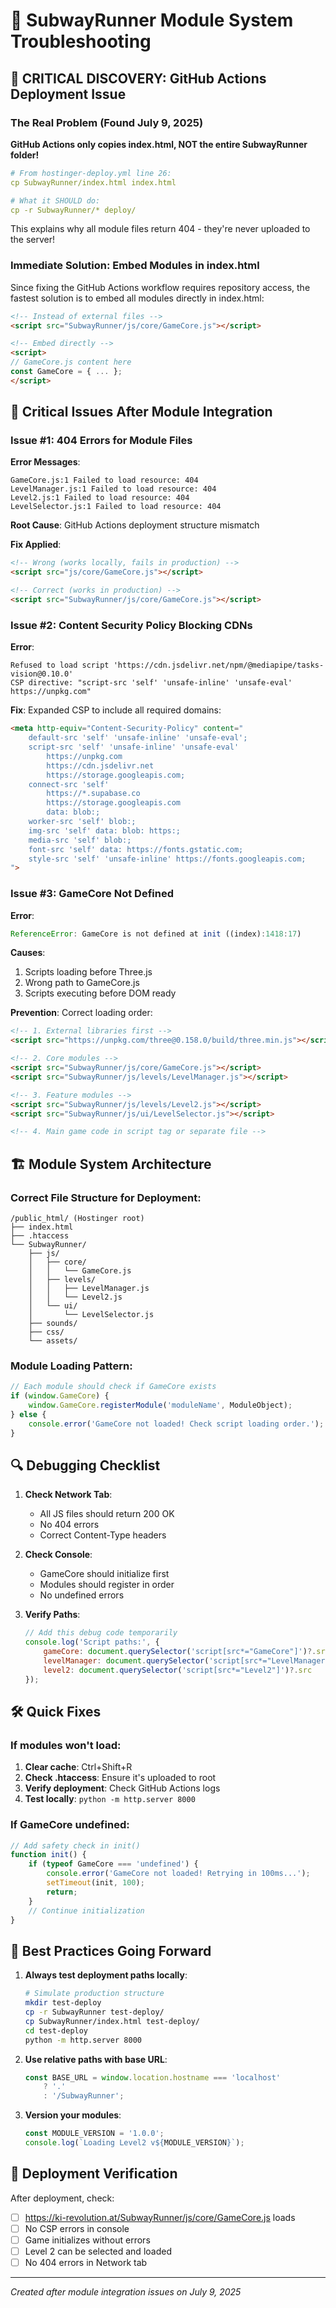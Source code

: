 # 🔧 SubwayRunner Module System Troubleshooting

## 🔴 CRITICAL DISCOVERY: GitHub Actions Deployment Issue

### The Real Problem (Found July 9, 2025)

**GitHub Actions only copies index.html, NOT the entire SubwayRunner folder!**

```yaml
# From hostinger-deploy.yml line 26:
cp SubwayRunner/index.html index.html

# What it SHOULD do:
cp -r SubwayRunner/* deploy/
```

This explains why all module files return 404 - they're never uploaded to the server!

### Immediate Solution: Embed Modules in index.html

Since fixing the GitHub Actions workflow requires repository access, the fastest solution is to embed all modules directly in index.html:

```html
<!-- Instead of external files -->
<script src="SubwayRunner/js/core/GameCore.js"></script>

<!-- Embed directly -->
<script>
// GameCore.js content here
const GameCore = { ... };
</script>
```

## 🚨 Critical Issues After Module Integration

### Issue #1: 404 Errors for Module Files

**Error Messages**:
```
GameCore.js:1 Failed to load resource: 404
LevelManager.js:1 Failed to load resource: 404
Level2.js:1 Failed to load resource: 404
LevelSelector.js:1 Failed to load resource: 404
```

**Root Cause**: GitHub Actions deployment structure mismatch

**Fix Applied**:
```html
<!-- Wrong (works locally, fails in production) -->
<script src="js/core/GameCore.js"></script>

<!-- Correct (works in production) -->
<script src="SubwayRunner/js/core/GameCore.js"></script>
```

### Issue #2: Content Security Policy Blocking CDNs

**Error**:
```
Refused to load script 'https://cdn.jsdelivr.net/npm/@mediapipe/tasks-vision@0.10.0'
CSP directive: "script-src 'self' 'unsafe-inline' 'unsafe-eval' https://unpkg.com"
```

**Fix**: Expanded CSP to include all required domains:
```html
<meta http-equiv="Content-Security-Policy" content="
    default-src 'self' 'unsafe-inline' 'unsafe-eval'; 
    script-src 'self' 'unsafe-inline' 'unsafe-eval' 
        https://unpkg.com 
        https://cdn.jsdelivr.net 
        https://storage.googleapis.com; 
    connect-src 'self' 
        https://*.supabase.co 
        https://storage.googleapis.com 
        data: blob:; 
    worker-src 'self' blob:; 
    img-src 'self' data: blob: https:; 
    media-src 'self' blob:; 
    font-src 'self' data: https://fonts.gstatic.com; 
    style-src 'self' 'unsafe-inline' https://fonts.googleapis.com;
">
```

### Issue #3: GameCore Not Defined

**Error**:
```javascript
ReferenceError: GameCore is not defined at init ((index):1418:17)
```

**Causes**:
1. Scripts loading before Three.js
2. Wrong path to GameCore.js
3. Scripts executing before DOM ready

**Prevention**: Correct loading order:
```html
<!-- 1. External libraries first -->
<script src="https://unpkg.com/three@0.158.0/build/three.min.js"></script>

<!-- 2. Core modules -->
<script src="SubwayRunner/js/core/GameCore.js"></script>
<script src="SubwayRunner/js/levels/LevelManager.js"></script>

<!-- 3. Feature modules -->
<script src="SubwayRunner/js/levels/Level2.js"></script>
<script src="SubwayRunner/js/ui/LevelSelector.js"></script>

<!-- 4. Main game code in script tag or separate file -->
```

## 🏗️ Module System Architecture

### Correct File Structure for Deployment:
```
/public_html/ (Hostinger root)
├── index.html
├── .htaccess
└── SubwayRunner/
    ├── js/
    │   ├── core/
    │   │   └── GameCore.js
    │   ├── levels/
    │   │   ├── LevelManager.js
    │   │   └── Level2.js
    │   └── ui/
    │       └── LevelSelector.js
    ├── sounds/
    ├── css/
    └── assets/
```

### Module Loading Pattern:
```javascript
// Each module should check if GameCore exists
if (window.GameCore) {
    window.GameCore.registerModule('moduleName', ModuleObject);
} else {
    console.error('GameCore not loaded! Check script loading order.');
}
```

## 🔍 Debugging Checklist

1. **Check Network Tab**:
   - All JS files should return 200 OK
   - No 404 errors
   - Correct Content-Type headers

2. **Check Console**:
   - GameCore should initialize first
   - Modules should register in order
   - No undefined errors

3. **Verify Paths**:
   ```javascript
   // Add this debug code temporarily
   console.log('Script paths:', {
       gameCore: document.querySelector('script[src*="GameCore"]')?.src,
       levelManager: document.querySelector('script[src*="LevelManager"]')?.src,
       level2: document.querySelector('script[src*="Level2"]')?.src
   });
   ```

## 🛠️ Quick Fixes

### If modules won't load:
1. **Clear cache**: Ctrl+Shift+R
2. **Check .htaccess**: Ensure it's uploaded to root
3. **Verify deployment**: Check GitHub Actions logs
4. **Test locally**: `python -m http.server 8000`

### If GameCore undefined:
```javascript
// Add safety check in init()
function init() {
    if (typeof GameCore === 'undefined') {
        console.error('GameCore not loaded! Retrying in 100ms...');
        setTimeout(init, 100);
        return;
    }
    // Continue initialization
}
```

## 📝 Best Practices Going Forward

1. **Always test deployment paths locally**:
   ```bash
   # Simulate production structure
   mkdir test-deploy
   cp -r SubwayRunner test-deploy/
   cp SubwayRunner/index.html test-deploy/
   cd test-deploy
   python -m http.server 8000
   ```

2. **Use relative paths with base URL**:
   ```javascript
   const BASE_URL = window.location.hostname === 'localhost' 
       ? '.' 
       : '/SubwayRunner';
   ```

3. **Version your modules**:
   ```javascript
   const MODULE_VERSION = '1.0.0';
   console.log(`Loading Level2 v${MODULE_VERSION}`);
   ```

## 🚀 Deployment Verification

After deployment, check:
- [ ] https://ki-revolution.at/SubwayRunner/js/core/GameCore.js loads
- [ ] No CSP errors in console
- [ ] Game initializes without errors
- [ ] Level 2 can be selected and loaded
- [ ] No 404 errors in Network tab

---

*Created after module integration issues on July 9, 2025*